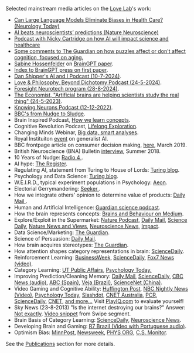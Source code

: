 Selected mainstream media articles on the <a href="{{site.baseurl}}/lab">Love Lab</a>'s work:
* <a href="https://journals.lww.com/neurotodayonline/fulltext/2025/06050/can_large_language_models_eliminate_biases_in.5.aspx">Can Large Language Models Eliminate Biases in Health Care? (Neurology Today)</a>
* <a href="https://doi.org/10.1038/s41593-024-01860-8"> AI beats neuroscientists’ predictions (Nature Neuroscience)</a>
* <a href="https://touchneurology.com/podcast/braingpt-advancing-neuroscientific-research-with-ai/"> Podcast with Nicky Cartridge on how AI will impact science and healthcare</a>
* <a href="https://www.theguardian.com/games/2024/dec/21/at-98-i-wouldnt-be-so-sharp-without-puzzles-do-crosswords-and-quizzes-really-boost-your-brain-power/"> Some comments to The Guardian on how puzzles affect or don't affect cognition, focused on aging.</a>
* <a href="https://www.youtube.com/watch?v=Qgrl3JSWWDE"> Sabine Hossenfelder</a> on <a href="https://www.nature.com/articles/s41562-024-02046-9">BrainGPT paper<a>.
* <a href="https://www.nature.com/articles/s41562-024-02046-9/metrics"> Index to BrainGPT press on first paper</a>.
* <a href="https://www.youtube.com/watch?v=tNRMWNfrkxc"> Dan Shipper's AI and I Podcast (10-7-2024)</a>.
* <a href="https://www.youtube.com/watch?v=EA44JEJPrc0"> Love & Philosophy, Beyond Dichotomy Podcast (24-5-2024)</a>.
* <a href="https://youtu.be/7G4gR8LfI04?si=eVvP9vkShIYRO51P"> Foresight Neurotech program (28-8-2024)</a>.
* <a href="https://www.economist.com/science-and-technology/2023/05/24/artificial-brains-are-helping-scientists-study-the-real-thing"> The Economist, "Artificial brains are helping scientists study the real thing" (24-5-2023)</a>.
* <a href="https://knowingneurons.com/podcast-2/"> Knowing Neurons Podcast (12-12-2022)</a>.
* <a href="https://www.bbc.co.uk/programmes/w3ct1j0m"> BBC's from Nudge to Sludge</a>.
* Brain Inspired Podcast,  <a href="https://braininspired.co/podcast/70/"> How we learn concepts</a>.
* Cognitive Revolution Podcast,  <a href="https://www.codykommers.com/post/23-brad-love-on-lifelong-exploration"> Lifelong Exploration</a>.
* Changing Minds Webinar,  <a href="https://www.youtube.com/watch?v=2qQG9oiM3QY"> Big data, smart analyses</a>.
* Royal Instituiton  <a href="https://soundcloud.com/royal-institution/a-generalist-ai-ri-science-podcast-45"> event</a> on generalist AI.
* BBC frontpage article on consumer decision making,  <a href="https://www.bbc.co.uk/news/business-47357292"> here</a>, March 2019.
* British Neuroscience (BNA) Bulletin <a href="http://bradlove.org/images/BNA2018.pdf"> interview</a>, Summer 2018.
* 10 Years of Nudge: <a href="https://www.bbc.co.uk/programmes/b0b90xc6"> Radio 4 </a>.
* AI hype: <a href="http://www.theregister.co.uk/2016/10/25/will_ai_spell_the_end_of_humanity_the_tech_industry_wants_you_to_think_so/"> The Register</a>.
* Regulating AI, statement from Turing to House of Lords: <a href="https://www.turing.ac.uk/media/interested-artificial-intelligence/"> Turing blog</a>.
* Psychology and Data Science: <a href="https://www.turing.ac.uk/media/blog/%ef%bb%bfthinking-machines-psychology-got-data-science/"> Turing blog</a>.
* W.E.I.R.D., typical experiment populations in Psychology: <a href="https://aeon.co/essays/american-undergrads-are-too-weird-to-stand-for-all-humanity"> Aeon</a>.
* Electorial Gerrymandering: <a href="https://www.seeker.com/tech/an-unbiased-algorithm-could-help-put-an-end-to-partisan-gerrymandering"> Seeker </a>.
* How we integrate others' opinion to determine value of products: <a href="http://www.dailymail.co.uk/sciencetech/article-4559536/People-influenced-opinions-online.html"> Daily Mail </a>.
* Human and Artificial Intelligence: <a href="https://www.theguardian.com/science/audio/2018/jan/10/questioning-ai-what-kind-of-intelligence-will-we-create-science-weekly-podcast"> Guardian science podcast</a>.
* How the brain represents concepts: <a href="https://medium.com/brains-and-behaviour/how-does-the-brain-encode-similarities-975903b05ee6#.pp1mtahi1"> Brains and Behaviour on Medium</a>.
* Explore/Exploit in the Supermarket: <a href="http://www.nature.com/nature/podcast/index-2017-01-12.html"> Nature Podcast</a>, <a href="http://www.dailymail.co.uk/sciencetech/article-4103054/The-AI-tell-advertisers-advertisers-people-willing-try-new-things.html"> Daily Mail</a>, <a href="https://www.sciencedaily.com/releases/2017/01/170109134206.htm"> Science Daily</a>, <a href="http://www.nature.com/nature/journal/v541/n7637/full/nature21114.html"> Nature News and Views</a>, <a href="http://neurosciencenews.com/model-choices-psychology-5896/"> Neuroscience News</a>, <a href="https://www.research-live.com/article/features/when-people-are-willing-to-try-new-products/id/5022012"> Impact</a>.
* Data Science/Marketing: <a href="https://www.theguardian.com/media-network/2016/nov/07/can-advertising-support-free-internet"> The Guardian</a>.
* Science of Persuasion: <a href="http://www.dailymail.co.uk/sciencetech/article-3785809/The-science-persuasion-Experts-reveal-FIVE-simple-tricks-change-mind.html"> Daily Mail</a>.
* How brain acquires stereotypes: <a href="https://www.theguardian.com/science/2016/nov/01/human-brain-is-predisposed-to-negative-stereotypes-new-study-suggests"> The Guardian</a>.
* How attention shapes category representations in brain: <a href="https://www.sciencedaily.com/releases/2016/11/161102130629.htm"> ScienceDaily</a>.
* Reinforcement Learning: <a href="http://www.businessweek.com/lifestyle/content/healthday/637632.html">BusinessWeek</a>, <a href="http://www.sciencedaily.com/releases/2010/03/100331091138.htm">ScienceDaily</a>,
<a href="media/Love_Fox7_Interview.mp4">Fox7 News (video)</a>.
* Category Learning: <a href="http://www.utexas.edu/cola/public-affairs/news/O13722"> UT Public Affairs</a>, <a href="http://www.psychologytoday.com/blog/ulterior-motives/201101/what-you-do-affects-what-you-learn"> Psychology Today.</a>
* Improving Prediction/Cleaning Memory: <a href="http://www.dailymail.co.uk/sciencetech/article-2313428/Bad-news-bookies-Experts-claim-brain-trained-accurate-predicting-sports-games.html?ito=feeds-newsxml">Daily Mail</a>, <a href="http://www.sciencedaily.com/releases/2013/04/130422154923.htm?utm_source=rss1.0&utm_medium=feed&utm_campaign=Feed%3A+sciencedaily+%28ScienceDaily%3A+Latest+Science+News%29">ScienceDaily</a>, <a href="http://www.cbc.ca/news/technology/story/2013/04/26/science-brain-winner-prediction.html">CBC News (audio)</a>, <a href="http://www.abc.es/ciencia/20130423/abci-recuerdos-dificultan-toma-objetiva-201304221821.html">ABC (Spain)</a>, <a href="http://veja.abril.com.br/noticia/ciencia/informacoes-distorcidas-podem-levar-a-previsoes-mais-corretas">Veja (Brazil)</a>, <a href="http://news.sciencenet.cn/sbhtmlnews/2013/4/272189.shtm">ScienceNet (China)</a>.
* Video Gaming and Cognitive Ability: <a href="http://www.huffingtonpost.com/2013/08/24/video-games-brain-starcraft-cognitive-flexibility_n_3790610.html"> Huffington Post</a>, <a href="media/BrianNBCnews.mov"> NBC Nightly News (Video)</a>, <a href="http://www.psychologytoday.com/blog/ulterior-motives/201308/can-video-games-make-you-smart-or-least-more-flexible"> Psychology Today</a>, <a href="http://games.slashdot.org/story/13/08/12/2357251/playing-starcraft-could-boost-your-cognitive-flexibility"> Slashdot</a>, <a href="http://www.cnet.com.au/want-to-train-your-brain-play-starcraft-339345158.htm"> CNET Australia</a>, <a href="http://www.pcr-online.biz/news/read/playing-starcraft-is-good-for-the-mind-study-suggests/031627"> PCR</a>, <a href="http://www.sciencedaily.com/releases/2013/08/130821094924.htm"> ScienceDaily</a>, <a href="http://news.cnet.com/8301-11386_3-57600089-76/study-40-hours-of-complex-starcraft-is-good-for-the-brain/"> CNET</a>, <a href="media/plosOneAdditionalMedia.html"> and more...</a> Visit <a href="http://PlayIQ.com"> PlayIQ.com</a> to evaluate yourself!
* Sky News (23-8-2013) "Is the internet destroying our brains?" Answer: <a href="http://www.sciencemag.org/content/333/6043/776.abstract"> Not exactly</a>. <a href="media/SkyNewsSwipe.mov"> Video snippet</a> from Swipe segment.
* Brain Basis of Category Learning: <a href="http://www.sciencedaily.com/releases/2013/11/131108112144.htm">ScienceDaily</a>, <a href="http://neurosciencenews.com/medial-temporal-lobe-memory-fmri-1081/">Neuroscience News</a>.
* Developing Brain and Gaming: <a href="media/brazilTV.mp4"> R7 Brazil (Video with Portuguese audio)</a>.
* Optimism Bias: <a href="http://www.minnpost.com/second-opinion/2015/09/why-football-fans-are-unrealistically-optimistic-and-why-it-matters"> MinnPost</a>, <a href="http://www.newsweek.com/nfl-fans-and-reporters-overly-optimistic-about-teams-prospects-370447"> Newsweek</a>, <a href="http://phys.org/news/2015-09-nfl-fans-espn-overly-optimistic.html">PHYS ORG</a>, <a href="http://www.csmonitor.com/Science/2015/0909/NFL-scores-Your-team-is-probably-less-invincible-than-you-imagine"> C.S. Monitor</a>.

<p>See the <a href="#publications">Publications</a> section for more details.</p>


